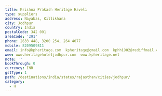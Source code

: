 ```yaml
---
title: Krishna Prakash Heritage Haveli
type: suppliers
address: Nayabas, Killikhana
city: Jodhpur
country: India
postalCode: 342 001
areaCode: '291'
phone: 2633 448, 3200 254, 264 4077
mobile: 8209509811
email: info@kpheritage.com  kpheritage@gmail.com  kphh1902@rediffmail.com
www: www.heritagehoteljodhpur.com  www.kpheritage.net
note: ''
bookThrough: 0
currency: INR
gstType: 1
path: /destinations/india/states/rajasthan/cities/jodhpur/
category:
  - H
---
```


